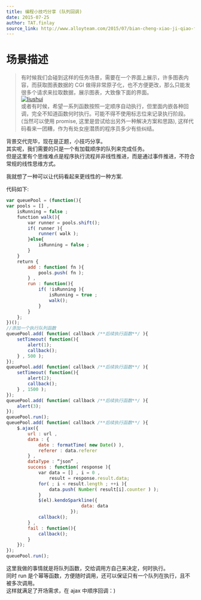 ```yaml
---
title: 编程小技巧分享 (队列回调)
date: 2015-07-25
author: TAT.finlay
source_link: http://www.alloyteam.com/2015/07/bian-cheng-xiao-ji-qiao-fen-xiang-dui-lie-hui-diao/
---
```


<!-- {% raw %} - for jekyll -->

# 场景描述

> 有时候我们会碰到这样的任务场景，需要在一个界面上展示，许多图表内容，而获取图表数据的 CGI 做得非常原子化，也不方便更改，那么只能发很多个请求来拉取数据，展示图表，大致像下面的界面。  
> [![liushui](http://www.alloyteam.com/wp-content/uploads/2015/07/liushui.png)](http://www.alloyteam.com/wp-content/uploads/2015/07/liushui.png)  
> 或者有时候，希望一系列函数按照一定顺序自动执行，但里面内嵌各种回调，完全不知道函数何时执行。可能不得不使用标志位来记录执行阶段。(当然可以使用 promise, 这里是尝试给出另外一种解决方案和思路), 这样代码看来一团糟，作为有处女座潜质的程序员多少有些纠结。

背景交代完毕，现在是正题，小技巧分享。  
其实呢，我们需要的只是一个有加载顺序的队列来完成任务。  
但是这里有个思维难点是程序执行流程并非线性推进，而是通过事件推进，不符合常规的线性思维方式。

我就想了一种可以让代码看起来更线性的一种方案.

代码如下:

```javascript
var queuePool = (function(){
var pools = [] , 
    isRunning = false ;
    function walk(){
        var runner = pools.shift();
        if( runner ){
            runner( walk );
        }else{
            isRunning = false ;
        }
    }
    return {
        add : function( fn ){
            pools.push( fn );
        } ,
        run : function(){
            if( !isRunning ){
                isRunning = true ;
                walk();
            }
        }
    };
})();
//添加一个执行队列函数
queuePool.add( function( callback /**后续执行函数**/ ){
    setTimeout( function(){
        alert(1);
        callback();
    } , 500 );  
});
queuePool.add( function( callback /**后续执行函数**/ ){
    setTimeout( function(){
        alert(2);
        callback();
    } , 1500 );  
});
queuePool.add( function( callback /**后续执行函数**/ ){
    alert(3);
});
queuePool.run();
queuePool.add( function( callback /**后续执行函数**/ ){
    $.ajax({
        url : url ,
        data : {
            date : formatTime( new Date() ),
            referer : data.referer
        } ,
        dataType : “json” ,
        success : function( response ){
            var data = [] , i = 0 ,
                result = response.result.data;
            for( ; i < result.length ; ++i ){
                data.push( Number( result[i].counter ) );
            }
            $(el).kendoSparkline({
                            data: data 
                        }); 
            callback();             
        } ,
        fail : function(){ 
            callback(); 
        }
    });     
});
queuePool.run();
```

这里我做的事情就是将队列函数，交给调用方自己来决定，何时执行。  
同时 run 是个幂等函数，方便随时调用，还可以保证只有一个队列在执行，且不被多次调用。  
这样就满足了开场需求，在 ajax 中顺序回调：)


<!-- {% endraw %} - for jekyll -->